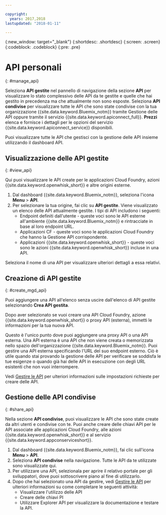 ```yaml
---

copyright:
  years: 2017,2018
lastupdated: "2018-01-11"

---
```



{:new_window: target="_blank"}
{:shortdesc: .shortdesc}
{:screen: .screen}
{:codeblock: .codeblock}
{:pre: .pre}

# API personali
{: #manage_api}

Seleziona **API gestite** nel pannello di navigazione della sezione **API** per visualizzare lo stato complessivo delle API da te gestite e quelle che hai gestito in precedenza ma che attualmente non sono esposte. Seleziona **API condivise** per visualizzare tutte le API che sono state condivise con la tua organizzazione {{site.data.keyword.Bluemix_notm}} tramite Gestione delle API oppure tramite il servizio {{site.data.keyword.apiconnect_full}}. **Prezzi** elenca e fornisce i dettagli per le opzioni del servizio {{site.data.keyword.apiconnect_service}} disponibili.

Puoi visualizzare tutte le API che gestisci con la gestione delle API insieme utilizzando il dashboard API. 

## Visualizzazione delle API gestite
{: #view_api}

Qui puoi visualizzare le API create per le applicazioni Cloud Foundry, azioni {{site.data.keyword.openwhisk_short}} e altre origini esterne.

1. Dal dashboard {{site.data.keyword.Bluemix_notm}}, seleziona l'icona **Menu** > **API**.
2. Per selezionare la tua origine, fai clic su **API gestite**. Viene visualizzato un elenco delle API attualmente gestite. I tipi di API includono i seguenti:
    * Endpoint definiti dall'utente - queste voci sono le API esterne all'ambiente {{site.data.keyword.Bluemix_notm}} e rintracciate in base al loro endpoint URL. 
	* Applicazioni CF - queste voci sono le applicazioni Cloud Foundry che hanno la Gestione API corrispondente.
    * Applicazioni {{site.data.keyword.openwhisk_short}} - queste voci sono le azioni {{site.data.keyword.openwhisk_short}} incluse in una API.

Seleziona il nome di una API per visualizzare ulteriori dettagli a essa relativi.

## Creazione di API gestite
{: #create_mgd_api}

Puoi aggiungere una API all'elenco senza uscire dall'elenco di API gestite selezionando **Crea API gestita**.

Dopo aver selezionato se vuoi creare una API Cloud Foundry, azione {{site.data.keyword.openwhisk_short}} o proxy API (esterna), immetti le informazioni per la tua nuova API.  

Questo è l'unico punto dove puoi aggiungere una proxy API o una API esterna. Una API esterna è una API che non viene creata o memorizzata nello spazio dell'organizzazione {{site.data.keyword.Bluemix_notm}}. Puoi gestire una API esterna specificando l'URL del suo endpoint esterno. Ciò è utile quando stai provando la gestione delle API per verificare se soddisfa le tue esigenze o quando già hai delle API in esecuzione con degli URL esistenti che non vuoi interrompere. 

Vedi [Gestire le API](manage_apis.html) per ulteriori informazioni sulle impostazioni richieste per creare delle API.

## Gestione delle API condivise
{: #share_api}

Nella sezione **API condivise**, puoi visualizzare le API che sono state create da altri utenti e condivise con te. Puoi anche creare delle chiavi API per le API associate alle applicazioni Cloud Foundry, alle azioni {{site.data.keyword.openwhisk_short}} e al servizio {{site.data.keyword.appconserviceshort}}.

1. Dal dashboard {{site.data.keyword.Bluemix_notm}}, fai clic sull'icona **Menu** > **API**.
2. Seleziona **API condivise** nella navigazione. Tutte le API da te utilizzate sono visualizzate qui.
3. Per utilizzare una API, selezionala per aprire il relativo portale per gli sviluppatori, dove puoi sottoscrivere piano al fine di utilizzarlo. 
4. Dopo che hai selezionato una API da gestire, vedi [Gestire le API](manage_apis.html) per ulteriori informazioni su come completare le seguenti attività: 
    * Visualizzare l'utilizzo delle API
    * Creare delle chiavi PI
    * Utilizzare Explorer API per visualizzare la documentazione e testare la API.
